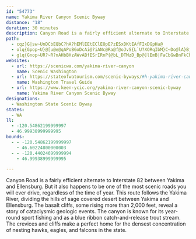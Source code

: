 ```yaml
---
id: "54773"
name: Yakima River Canyon Scenic Byway
distance: "18"
duration: 30 minutes
description: Canyon Road is a fairly efficient alternate to Interstate 82 between Yakima and Ellensburg. But it also happens to be one of the most scenic roads you will ever drive, regardless of the time of year.
path:
  - cqz}G|sw~UnDCbEQbC?hA?hEMlEEtEClEOpE?zESxDKtEAfFIxDGpHa@
  - olq{Gpop~U}@[u@e@qAPoBGoDcAi@?iANc@Ra@f@oJvS{L`U?XORqIbM}C~Do@lA}BjIKLsC`Km@~Ao@nAgArAw@p@gDxBwHlEqErBaCj@q@^mCLmo@BiUL?{LyeBo}@O_@_AmAgAyBwH}Ru@{AqFyHkNaQkIuK_BeEUgAWuBKeCiAuzAIaBU_BgGe\OyBRmAd@kA{JiQcCkCgBeAkBg@iRgDceBkYuAg@s@u@u@mAcDaKy@_BuJcIm`@uZqCoCmF{GmFeJaFoJuAmB}B_CmGmEcAeAgCcEkB_Fs@qCiAoCmD_FuAaAcB}@aKaCwBDcARsAp@kBbBeHdI{@j@y@ZoARuKd@sBBcAScEwBeDeCiHgIgD}BgC}AuD_D{Au@}Ae@aFk@sER}Cv@yEhCcAb@u@f@}@~@oC`E}ClFi@|ASfAu@nE}A~KYzCk@lJi@vA_@`@s@V_Ac@iBaC}JiL_By@k@Km@DoAZqKrHeAX}@EeAYy@q@gEwG}GmJ_As@sCk@_KYeBDgALeA^cBfAuHrIqAxA}@l@q@JqAAcBeAeAwBgC{O_AoEoAyCs@oCo@qA_BmByA_@mMgA{@?y@ZyA~@oQzPkKfJgCfAgD^kB?cBQaIsCqJaFiO_G_Ca@}GF}APuBx@{FxD_B~AaEnGeTd`@qD~EsBtBoB~A}HdFkA^_ALeA?_BSaBm@{@k@s@s@_AsAi@wAe@{B_@gDEqB@uCN_BjGi[tAoJh@mFNsEEgC_@_Gs@sEy@{Du@gCgAmCyC_GiBmCyAsAyBaBmBk@mGm@qEUyB^uAn@gHzF{C~CoEzGwGbL}CxGcFtLaCdFmC`FeDzEsClDmFrF{TbT_Ar@iAd@uAd@gHfAaLzCaAJeAAiBq@sEyC{EuDkAkAeLqNiAeCy@}@_AUi@CgGdAoAY{EyBuCJsB`@cBn@uHnD{@j@mAxAs@xA[hA{AlL]jB}@nCe@jA}@|AuAfB}@x@kC`B}Af@eCX_Jg@yAe@kCoDyAkAuAg@sBCiBj@sO`LoAvAs@vAu@dDSlBoCjb@K~DGnJZxe@MjCYtAe@jA}@lAcAf@eB\mAKuAq@iJoHuE{CgGsCiDeA}A]iKi@{BDgFtAcC|@yBzAuLrKcDrDc@t@uAdDcArDi@lDoB`QYbBy@pC_A~BwGpMgCrE_C~C}CdCcAX_A?y@Sy@o@i@u@c@kAUaBEeBNuBh@kBdOuZz@oCXwAb@iCRkCTeEDgEIcCq@gF}AkJy@aDcBmE_AmBgBmCoEyEiCgBsCqAmA_@_BY{BEeBVsAZgExAqAv@_B`B}ArCcC~Gi@xBOtAs@`NHtETxBXlBnAdEdEtJf@dBb@xBRzCHdDIlE}@~Fy@zB_BfDsBvBkMlIuJfGuAn@cMvEeBbAyAjAqDtD_B~BcBxCiEzI_A|AgB~AsC`B_ARcAGu@Yo@q@m@wASy@G{@@{AlB{NXkCXgGDsBIeC_@yBe@_Bm@uAoCqDmAoAuAeAcAg@oASmAQ_B?iBXmBr@_BfAcBlBmAnBw^jy@}ArBmAx@{Al@mF|@wBl@wHtFmDzCeBt@cANwDVgJ`@mo@pJ}MhC}IjC{IfDkL`G_c@nW}X~PqSpL}p@la@_SnLqT~Mye@jYsUbOsMlHuClBec@vW}V|M
  - glq{Gnop~UR?~R?nAHbBHzAWvABfESrIRnP{@bL_DTMzD_Bp@]lEmB|FaCbGwBnFkCbGgBbGsBnFwB
websites:
  - url: https://scenicwa.com/yakima-river-canyon
    name: Scenic Washington
  - url: https://stateofwatourism.com/scenic-byways/#h-yakima-river-canyon-scenic-byway
    name: Washington Travel Guide
  - url: https://www.keen-ycic.org/yakima-river-canyon-scenic-byway
    name: Yakima River Canyon Scenic Byway
designations:
  - Washington State Scenic Byway
states:
  - WA
ll:
  - -120.54862199999997
  - 46.99938999999995
bounds:
  - - -120.54862199999997
    - 46.60224800000003
  - - -120.44024699999994
    - 46.99938999999995

---
```


Canyon Road is a fairly efficient alternate to Interstate 82 between Yakima and Ellensburg. But it also happens to be one of the most scenic roads you will ever drive, regardless of the time of year. This route follows the Yakima River, dividing the hills of sage covered desert between Yakima and Ellensburg. The basalt cliffs, some rising more than 2,000 feet, reveal a story of cataclysmic geologic events. The canyon is known for its year-round sport fishing and as a blue ribbon catch-and-release trout stream. The crevices and cliffs make a perfect home for the densest concentration of nesting hawks, eagles, and falcons in the state.
